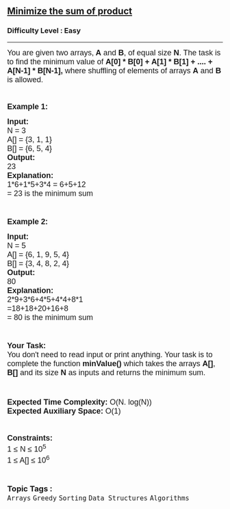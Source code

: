 <h2><a href="https://practice.geeksforgeeks.org/problems/minimize-the-sum-of-product1525/1?page=1&difficulty[]=-2&difficulty[]=-1&difficulty[]=0&status[]=unsolved&sprint=a663236c31453b969852f9ea22507634&sortBy=submissions">Minimize the sum of product</a></h2><h3>Difficulty Level : Easy</h3><hr><div class="problems_problem_content__Xm_eO"><p><span style="font-family:arial,helvetica,sans-serif"><span style="font-size:18px">You are given two arrays,<strong> A</strong> and <strong>B</strong>, of equal size <strong>N</strong>. The task is to find the minimum value of <strong>A[0] * B[0] + A[1] * B[1] + .... + A[N-1] * B[N-1],</strong> where shuffling of elements of arrays <strong>A</strong> and <strong>B</strong> is allowed.<br>
<br>
<br>
<strong>Example 1:</strong></span></span></p>

<pre><span style="font-family:arial,helvetica,sans-serif"><span style="font-size:18px"><strong>Input:</strong>
N = 3 
A[] = {3, 1, 1}
B[] = {6, 5, 4}
<strong>Output:</strong>
23 </span>
<span style="font-size:18px"><strong>Explanation:</strong></span>
<span style="font-size:18px">1*6+1*5+3*4 = 6+5+12
= 23 is the minimum sum</span></span></pre>

<p>&nbsp;</p>

<p><span style="font-family:arial,helvetica,sans-serif"><span style="font-size:18px"><strong>Example 2:</strong></span></span></p>

<pre><span style="font-family:arial,helvetica,sans-serif"><span style="font-size:18px"><strong>Input:</strong>
N = 5
A[] = {6, 1, 9, 5, 4}
B[] = {3, 4, 8, 2, 4}
<strong>Output:</strong>
80
<strong>Explanation:</strong></span><span style="font-size:18px">
2*9+3*6+4*5+4*4+8*1
=18+18+20+16+8
= 80 is the minimum sum</span></span></pre>

<p>&nbsp;</p>

<p><span style="font-family:arial,helvetica,sans-serif"><span style="font-size:18px"><strong>Your Task:&nbsp;&nbsp;</strong><br>
You don't need to read input or print anything. Your task is to complete the function&nbsp;<strong>minValue()</strong>&nbsp;which takes the arrays <strong>A[]</strong>, <strong>B[]</strong> and its size <strong>N</strong><strong> </strong>as inputs and returns the minimum sum.</span></span><br>
&nbsp;</p>

<p><br>
<span style="font-family:arial,helvetica,sans-serif"><span style="font-size:18px"><strong>Expected Time Complexity:</strong> O(N. log(N))<br>
<strong>Expected Auxiliary Space:</strong> O(1)<br>
<br>
<br>
<strong>Constraints:</strong><br>
1 ≤ N ≤ 10<sup>5</sup><br>
1 ≤ A[] ≤ 10<sup>6</sup></span></span></p>
</div><br><p><span style=font-size:18px><strong>Topic Tags : </strong><br><code>Arrays</code>&nbsp;<code>Greedy</code>&nbsp;<code>Sorting</code>&nbsp;<code>Data Structures</code>&nbsp;<code>Algorithms</code>&nbsp;